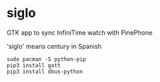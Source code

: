 # siglo
GTK app to sync InfiniTime watch with PinePhone

'siglo' means century in Spanish

```
sudo pacman -S python-pip
pip3 install gatt
pip3 install dbus-python
```
